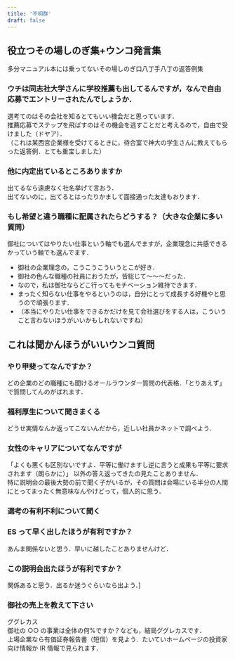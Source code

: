 ```yaml
---
title: '不明群'
draft: false
---
```


## 役立つその場しのぎ集+ウンコ発言集

多分マニュアル本には乗ってないその場しのぎ口八丁手八丁の返答例集

### ウチは同志社大学さんに学校推薦も出してるんですが，なんで自由応募でエントリーされたんでしょうか．

選考てのはその会社を知るとてもいい機会だと思っています．  
推薦応募でステップを飛ばすのはその機会を逃すことだと考えるので，自由で受けました（ドヤア）．  
（これは某西宮企業様を受けてるときに，待合室で神大の学生さんに教えてもらった返答例．とても重宝しました）

### 他に内定出ているところありますか

出てるなら遠慮なく社名挙げて言おう．  
出てないのに，出てるとはったりかまして面接通った友達もおります．

### もし希望と違う職種に配属されたらどうする？（大きな企業に多い質問）

御社についてはやりたい仕事という軸でも選んでますが，企業理念に共感できるかっていう軸でも選んでます．

- 御社の企業理念の，こうこうこういうとこが好き．
- 御社の色んな職種の社員におうたが，皆総じて～～～だった．
- なので，私は御社ならどこ行ってもモチベーション維持できます．
- まったく知らない仕事をやるというのは，自分にとって成長する好機やと思うので頑張ります．
- （本当にやりたい仕事をできるかだけを見て会社選びをする人は，こういうこと言わないほうがいいかもしれないですね）

## これは聞かんほうがいいウンコ質問

### やり甲斐ってなんですか？

どの企業のどの職種にも聞けるオールラウンダー質問の代表格．「とりあえず」で質問してんのがばれます．

### 福利厚生について聞きまくる

どうせ実情なんか返ってこないんだから，近しい社員かネットで調べよう．

### 女性のキャリアについてなんですが

「よくも悪くも区別ないですよ．平等に働けますし逆に言うと成果も平等に要求されます（朗らかに）」
以外の答え返ってきたの見たことありません．  
特に説明会の最後大勢の前で聞く子がいるが，その質問は会場にいる半分の人間にとってまったく無意味なんやけどって，個人的に思う．

### 選考の有利不利について聞く

### ES って早く出したほうが有利ですか？

あんま関係ないと思う．早いに越したことありませんけど．

### この説明会出たほうが有利ですか？

関係あると思う．出るか迷うぐらいなら出よう．]

### 御社の売上を教えて下さい

ググレカス  
御社の ○○ の事業は全体の何%ですか？なども，結局ググレカスです．  
上場企業なら有価証券報告書（短信）を見よう．たいていホームページの投資家向け情報か IR 情報で見られます．
